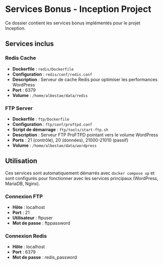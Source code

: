 # Services Bonus - Inception Project

Ce dossier contient les services bonus implémentés pour le projet Inception.

## Services inclus

### Redis Cache
- **Dockerfile** : `redis/Dockerfile`
- **Configuration** : `redis/conf/redis.conf`
- **Description** : Serveur de cache Redis pour optimiser les performances WordPress
- **Port** : 6379
- **Volume** : `/home/albestae/data/redis`

### FTP Server
- **Dockerfile** : `ftp/Dockerfile`
- **Configuration** : `ftp/conf/proftpd.conf`
- **Script de démarrage** : `ftp/tools/start-ftp.sh`
- **Description** : Serveur FTP ProFTPD pointant vers le volume WordPress
- **Ports** : 21 (contrôle), 20 (données), 21000-21010 (passif)
- **Volume** : `/home/albestae/data/wordpress`

## Utilisation

Ces services sont automatiquement démarrés avec `docker compose up` et sont configurés pour fonctionner avec les services principaux (WordPress, MariaDB, Nginx).

### Connexion FTP
- **Hôte** : localhost
- **Port** : 21
- **Utilisateur** : ftpuser
- **Mot de passe** : ftppassword

### Connexion Redis
- **Hôte** : localhost
- **Port** : 6379
- **Mot de passe** : redis_password
